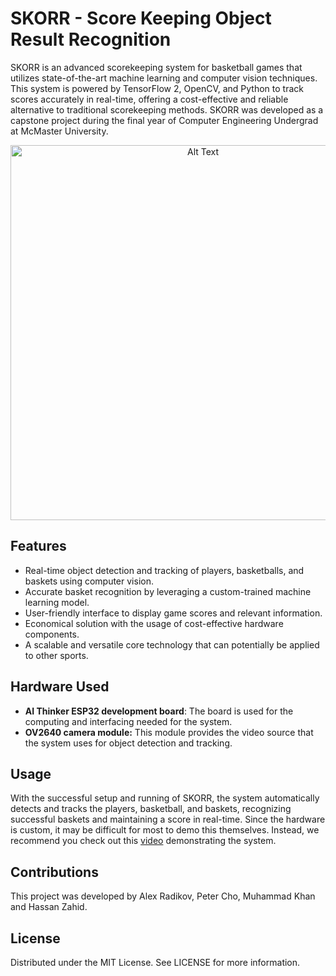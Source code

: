 # SKORR - Score Keeping Object Result Recognition

SKORR is an advanced scorekeeping system for basketball games that utilizes state-of-the-art machine learning and computer vision techniques. This system is powered by TensorFlow 2, OpenCV, and Python to track scores accurately in real-time, offering a cost-effective and reliable alternative to traditional scorekeeping methods. SKORR was developed as a capstone project during the final year of Computer Engineering Undergrad at McMaster University.

<p align="center">
  <img src="skorrDemo.gif" alt="Alt Text" width="600">
</p>

## Features
- Real-time object detection and tracking of players, basketballs, and baskets using computer vision.
- Accurate basket recognition by leveraging a custom-trained machine learning model.
- User-friendly interface to display game scores and relevant information.
- Economical solution with the usage of cost-effective hardware components.
- A scalable and versatile core technology that can potentially be applied to other sports.

## Hardware Used
- **AI Thinker ESP32 development board**: The board is used for the computing and interfacing needed for the system.
- **OV2640 camera module:** This module provides the video source that the system uses for object detection and tracking.


## Usage
With the successful setup and running of SKORR, the system automatically detects and tracks the players, basketball, and baskets, recognizing successful baskets and maintaining a score in real-time. Since the hardware is custom, it may be difficult for most to demo this themselves. Instead, we recommend you check out this [video](https://drive.google.com/file/d/1jrU2DCLPMj1nMRd_uSCourWpTaHPK-6U/view?usp=sharing) demonstrating the system. 

## Contributions
This project was developed by Alex Radikov, Peter Cho, Muhammad Khan and Hassan Zahid. 

## License
Distributed under the MIT License. See LICENSE for more information.

